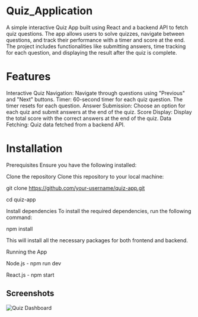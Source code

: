 ﻿# Quiz_Application
 
A simple interactive Quiz App built using React and a backend API to fetch quiz questions. The app allows users to solve quizzes, navigate between questions, and track their performance with a timer and score at the end. The project includes functionalities like submitting answers, time tracking for each question, and displaying the result after the quiz is complete.

# Features
Interactive Quiz Navigation: Navigate through questions using "Previous" and "Next" buttons.
Timer: 60-second timer for each quiz question. The timer resets for each question.
Answer Submission: Choose an option for each quiz and submit answers at the end of the quiz.
Score Display: Display the total score with the correct answers at the end of the quiz.
Data Fetching: Quiz data fetched from a backend API.

# Installation
Prerequisites
Ensure you have the following installed:


Clone the repository
Clone this repository to your local machine:

git clone https://github.com/your-username/quiz-app.git

cd quiz-app

Install dependencies
To install the required dependencies, run the following command:

npm install

This will install all the necessary packages for both frontend and backend.

Running the App

Node.js - npm run dev

React.js - npm start


## Screenshots

![Quiz Dashboard](images/image1.ppg)




